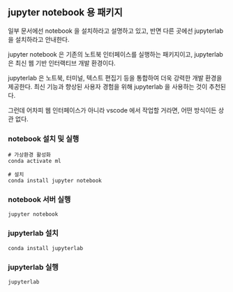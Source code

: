 

## jupyter notebook 용 패키지

일부 문서에선 notebook 을 설치하라고 설명하고 있고, 반면 다른 곳에선 jupyterlab 을 설치하라고 안내한다.

jupyter notebook 은 기존의 노트북 인터페이스를 실행하는 패키지이고, jupyterlab 은 최신 웹 기반 인터랙티브 개발 환경이다.

jupyterlab 은 노트북, 터미널, 텍스트 편집기 등을 통합하여 더욱 강력한 개발 환경을 제공한다.
최신 기능과 향상된 사용자 경험을 위해 jupyterlab 을 사용하는 것이 추천된다.


그런데 어차피 웹 인터페이스가 아니라 vscode 에서 작업할 거라면, 어떤 방식이든 상관 없다.


### notebook 설치 및 실행

```
# 가상환경 활성화
conda activate ml

# 설치
conda install jupyter notebook
```

### notebook 서버 실행
```
jupyter notebook
```


### jupyterlab 설치
```
conda install jupyterlab
```


### jupyterlab 실행
```
jupyterlab
```

